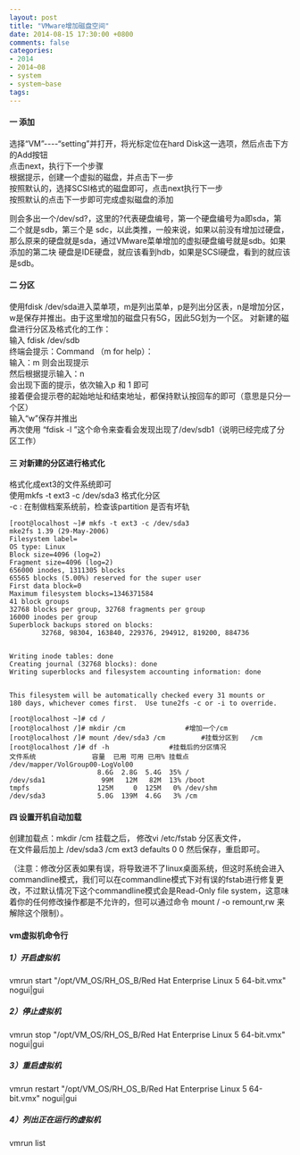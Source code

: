 ```yaml
---
layout: post
title: "VMware增加磁盘空间"
date: 2014-08-15 17:30:00 +0800
comments: false
categories:
- 2014
- 2014~08
- system
- system~base
tags:
---
```

#### 一 添加
选择“VM”----“setting”并打开，将光标定位在hard Disk这一选项，然后点击下方的Add按钮  
点击next，执行下一个步骤  
根据提示，创建一个虚拟的磁盘，并点击下一步  
按照默认的，选择SCSI格式的磁盘即可，点击next执行下一步  
按照默认的点击下一步即可完成虚拟磁盘的添加  

 则会多出一个/dev/sd?，这里的?代表硬盘编号，第一个硬盘编号为a即sda，第 二个就是sdb，第三个是 sdc，以此类推，一般来说，如果以前没有增加过硬盘，那么原来的硬盘就是sda，通过VMware菜单增加的虚拟硬盘编号就是sdb。如果添加的第二块 硬盘是IDE硬盘，就应该看到hdb，如果是SCSI硬盘，看到的就应该是sdb。

#### 二 分区
使用fdisk /dev/sda进入菜单项，m是列出菜单，p是列出分区表，n是增加分区，w是保存并推出。由于这里增加的磁盘只有5G，因此5G划为一个区。
对新建的磁盘进行分区及格式化的工作：   
输入 fdisk  /dev/sdb   
终端会提示：Command （m for help）：  
输入：m  则会出现提示  
然后根据提示输入：n  
会出现下面的提示，依次输入p 和 1 即可  
接着便会提示卷的起始地址和结束地址，都保持默认按回车的即可（意思是只分一个区）  
输入“w”保存并推出  
再次使用 “fdisk -l ”这个命令来查看会发现出现了/dev/sdb1（说明已经完成了分区工作）  


#### 三 对新建的分区进行格式化
格式化成ext3的文件系统即可  
使用mkfs -t ext3 -c /dev/sda3    格式化分区  
-c : 在制做档案系统前，检查该partition 是否有坏轨  
```
[root@localhost ~]# mkfs -t ext3 -c /dev/sda3
mke2fs 1.39 (29-May-2006)
Filesystem label=
OS type: Linux
Block size=4096 (log=2)
Fragment size=4096 (log=2)
656000 inodes, 1311305 blocks
65565 blocks (5.00%) reserved for the super user
First data block=0
Maximum filesystem blocks=1346371584
41 block groups
32768 blocks per group, 32768 fragments per group
16000 inodes per group
Superblock backups stored on blocks:
        32768, 98304, 163840, 229376, 294912, 819200, 884736


Writing inode tables: done                           
Creating journal (32768 blocks): done
Writing superblocks and filesystem accounting information: done


This filesystem will be automatically checked every 31 mounts or
180 days, whichever comes first.  Use tune2fs -c or -i to override.

[root@localhost ~]# cd /
[root@localhost /]# mkdir /cm				#增加一个/cm
[root@localhost /]# mount /dev/sda3 /cm			#挂载分区到   /cm        
[root@localhost /]# df -h				#挂载后的分区情况
文件系统              容量  已用 可用 已用% 挂载点
/dev/mapper/VolGroup00-LogVol00
                      8.6G  2.8G  5.4G  35% /
/dev/sda1              99M   12M   82M  13% /boot
tmpfs                 125M     0  125M   0% /dev/shm
/dev/sda3             5.0G  139M  4.6G   3% /cm
```

#### 四 设置开机自动加载    
创建加载点：mkdir /cm 挂载之后，      修改vi /etc/fstab  分区表文件，  
在文件最后加上      /dev/sda3  /cm   ext3    defaults    0 0     然后保存，重启即可。  

（注意：修改分区表如果有误，将导致进不了linux桌面系统，但这时系统会进入commandline模式，我们可以在commandline模式下对有误的fstab进行修复更改，不过默认情况下这个commandline模式会是Read-Only file system，这意味着你的任何修改操作都是不允许的，但可以通过命令 mount / -o remount,rw  来解除这个限制）。


#### vm虚拟机命令行
##### 1）开启虚拟机
vmrun start "/opt/VM_OS/RH_OS_B/Red Hat Enterprise Linux 5 64-bit.vmx" nogui|gui
##### 2）停止虚拟机
vmrun stop "/opt/VM_OS/RH_OS_B/Red Hat Enterprise Linux 5 64-bit.vmx" nogui|gui
##### 3）重启虚拟机
vmrun restart "/opt/VM_OS/RH_OS_B/Red Hat Enterprise Linux 5 64-bit.vmx" nogui|gui
##### 4）列出正在运行的虚拟机
vmrun list

